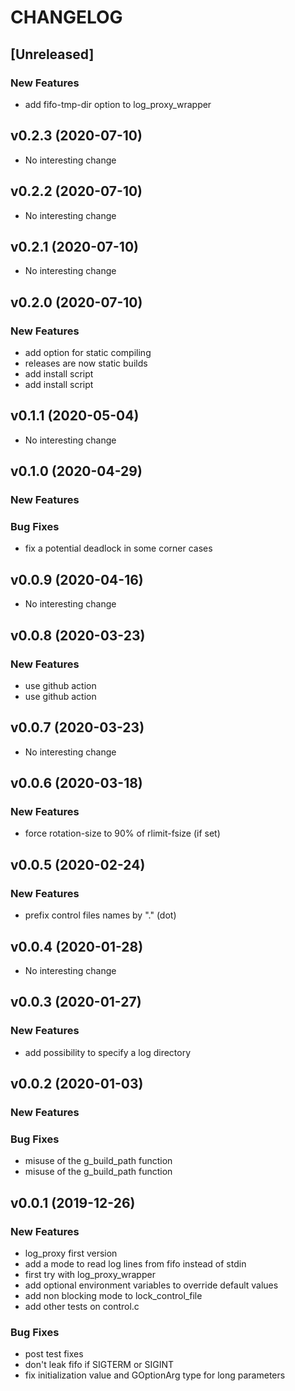 # CHANGELOG


## [Unreleased]

### New Features
- add fifo-tmp-dir option to log_proxy_wrapper






## v0.2.3 (2020-07-10)

- No interesting change


## v0.2.2 (2020-07-10)

- No interesting change


## v0.2.1 (2020-07-10)

- No interesting change


## v0.2.0 (2020-07-10)

### New Features
- add option for static compiling
- releases are now static builds
- add install script
- add install script






## v0.1.1 (2020-05-04)

- No interesting change


## v0.1.0 (2020-04-29)

### New Features


### Bug Fixes
- fix a potential deadlock in some corner cases





## v0.0.9 (2020-04-16)

- No interesting change


## v0.0.8 (2020-03-23)

### New Features
- use github action
- use github action






## v0.0.7 (2020-03-23)

- No interesting change


## v0.0.6 (2020-03-18)

### New Features
- force rotation-size to 90% of rlimit-fsize (if set)






## v0.0.5 (2020-02-24)

### New Features
- prefix control files names by "." (dot)






## v0.0.4 (2020-01-28)

- No interesting change


## v0.0.3 (2020-01-27)

### New Features
- add possibility to specify a log directory






## v0.0.2 (2020-01-03)

### New Features


### Bug Fixes
- misuse of the g_build_path function
- misuse of the g_build_path function





## v0.0.1 (2019-12-26)

### New Features
- log_proxy first version
- add a mode to read log lines from fifo instead of stdin
- first try with log_proxy_wrapper
- add optional environment variables to override default values
- add non blocking mode to lock_control_file
- add other tests on control.c


### Bug Fixes
- post test fixes
- don't leak fifo if SIGTERM or SIGINT
- fix initialization value and GOptionArg type for long parameters





